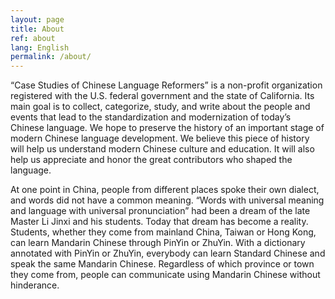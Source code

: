 ```yaml
---
layout: page
title: About
ref: about
lang: English
permalink: /about/
---
```


“Case Studies of Chinese Language Reformers” is a non-profit organization registered with the U.S. federal government and the state of California. Its main goal is to collect, categorize, study, and write about the people and events that lead to the standardization and modernization of today’s Chinese language. We hope to preserve the history of an important stage of modern Chinese language development. We believe this piece of history will help us understand modern Chinese culture and education. It will also help us appreciate and honor the great contributors who shaped the language.

At one point in China, people from different places spoke their own dialect, and words did not have a common meaning. “Words with universal meaning and language with universal pronunciation” had been a dream of the late Master Li Jinxi and his students. Today that dream has become a reality. Students, whether they come from mainland China, Taiwan or Hong Kong, can learn Mandarin Chinese through PinYin or ZhuYin. With a dictionary annotated with PinYin or ZhuYin, everybody can learn Standard Chinese and speak the same Mandarin Chinese. Regardless of which province or town they come from, people can communicate using Mandarin Chinese without hinderance.
